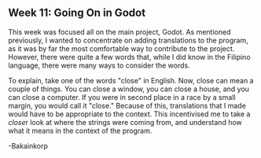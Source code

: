 Week 11: Going On in Godot
-

This week was focused all on the main project, Godot. As mentioned previously, I wanted to concentrate on adding translations to the program, as it was by far the most comfortable way to contribute to the project. However, there were quite a few words that, while I did know in the Filipino language, there were many ways to consider the words.

To explain, take one of the words "close" in English. Now, close can mean a couple of things. You can close a window, you can close a house, and you can close a computer. If you were in second place in a race by a small margin, you would call it "close." Because of this, translations that I made would have to be appropriate to the context. This incentivised me to take a *close*r look at where the strings were coming from, and understand how what it means in the context of the program.

-Bakainkorp
